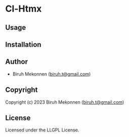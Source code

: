 # Cl-Htmx

## Usage

## Installation

## Author

* Biruh Mekonnen (biruh.t@gmail.com)

## Copyright

Copyright (c) 2023 Biruh Mekonnen (biruh.t@gmail.com)

## License

Licensed under the LLGPL License.
